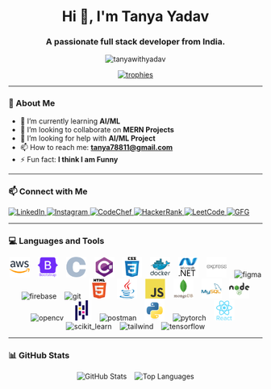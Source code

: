 <h1 align="center">Hi 👋, I'm Tanya Yadav</h1>
<h3 align="center">A passionate full stack developer from India.</h3>

<p align="center">
  <img src="https://komarev.com/ghpvc/?username=tanyawithyadav&label=Profile%20views&color=0e75b6&style=flat" alt="tanyawithyadav" />
</p>

<p align="center">
  <a href="https://github.com/ryo-ma/github-profile-trophy">
    <img src="https://github-profile-trophy.vercel.app/?username=tanyawithyadav&theme=flat&no-bg=true&margin-w=15" alt="trophies" />
  </a>
</p>

---

### 🌱 About Me

- 🌱 I’m currently learning **AI/ML**  
- 👯 I’m looking to collaborate on **MERN Projects**  
- 🤝 I’m looking for help with **AI/ML Project**  
- 📫 How to reach me: **tanya78811@gmail.com**  
- ⚡ Fun fact: **I think I am Funny**

---

### 📫 Connect with Me

<p align="left">
  <a href="https://linkedin.com/in/tanya-yadav-5712992a7" target="_blank">
    <img src="https://raw.githubusercontent.com/rahuldkjain/github-profile-readme-generator/master/src/images/icons/Social/linked-in-alt.svg" alt="LinkedIn" height="30" width="40" />
  </a>
  <a href="https://instagram.com/lovely_journall" target="_blank">
    <img src="https://raw.githubusercontent.com/rahuldkjain/github-profile-readme-generator/master/src/images/icons/Social/instagram.svg" alt="Instagram" height="30" width="40" />
  </a>
  <a href="https://www.codechef.com/users/tanya788" target="_blank">
    <img src="https://cdn.jsdelivr.net/npm/simple-icons@3.1.0/icons/codechef.svg" alt="CodeChef" height="30" width="40" />
  </a>
  <a href="https://www.hackerrank.com/@tanya78811" target="_blank">
    <img src="https://raw.githubusercontent.com/rahuldkjain/github-profile-readme-generator/master/src/images/icons/Social/hackerrank.svg" alt="HackerRank" height="30" width="40" />
  </a>
  <a href="https://www.leetcode.com/tanya_yadav0301" target="_blank">
    <img src="https://raw.githubusercontent.com/rahuldkjain/github-profile-readme-generator/master/src/images/icons/Social/leet-code.svg" alt="LeetCode" height="30" width="40" />
  </a>
  <a href="https://auth.geeksforgeeks.org/user/tanya784e1" target="_blank">
    <img src="https://raw.githubusercontent.com/rahuldkjain/github-profile-readme-generator/master/src/images/icons/Social/geeks-for-geeks.svg" alt="GFG" height="30" width="40" />
  </a>
</p>

---

### 💻 Languages and Tools

<div align="center">
  
<img src="https://raw.githubusercontent.com/devicons/devicon/master/icons/amazonwebservices/amazonwebservices-original-wordmark.svg" alt="aws" width="40" height="40"/>
&nbsp;&nbsp;
<img src="https://raw.githubusercontent.com/devicons/devicon/master/icons/bootstrap/bootstrap-plain-wordmark.svg" alt="bootstrap" width="40" height="40"/>
&nbsp;&nbsp;
<img src="https://raw.githubusercontent.com/devicons/devicon/master/icons/c/c-original.svg" alt="c" width="40" height="40"/>
&nbsp;&nbsp;
<img src="https://raw.githubusercontent.com/devicons/devicon/master/icons/csharp/csharp-original.svg" alt="csharp" width="40" height="40"/>
&nbsp;&nbsp;
<img src="https://raw.githubusercontent.com/devicons/devicon/master/icons/css3/css3-original-wordmark.svg" alt="css3" width="40" height="40"/>
&nbsp;&nbsp;
<img src="https://raw.githubusercontent.com/devicons/devicon/master/icons/docker/docker-original-wordmark.svg" alt="docker" width="40" height="40"/>
&nbsp;&nbsp;
<img src="https://raw.githubusercontent.com/devicons/devicon/master/icons/dot-net/dot-net-original-wordmark.svg" alt="dotnet" width="40" height="40"/>
&nbsp;&nbsp;
<img src="https://raw.githubusercontent.com/devicons/devicon/master/icons/express/express-original-wordmark.svg" alt="express" width="40" height="40"/>
&nbsp;&nbsp;
<img src="https://www.vectorlogo.zone/logos/figma/figma-icon.svg" alt="figma" width="40" height="40"/>
&nbsp;&nbsp;
<img src="https://www.vectorlogo.zone/logos/firebase/firebase-icon.svg" alt="firebase" width="40" height="40"/>
&nbsp;&nbsp;
<img src="https://www.vectorlogo.zone/logos/git-scm/git-scm-icon.svg" alt="git" width="40" height="40"/>
&nbsp;&nbsp;
<img src="https://raw.githubusercontent.com/devicons/devicon/master/icons/html5/html5-original-wordmark.svg" alt="html5" width="40" height="40"/>
&nbsp;&nbsp;
<img src="https://raw.githubusercontent.com/devicons/devicon/master/icons/java/java-original.svg" alt="java" width="40" height="40"/>
&nbsp;&nbsp;
<img src="https://raw.githubusercontent.com/devicons/devicon/master/icons/javascript/javascript-original.svg" alt="javascript" width="40" height="40"/>
&nbsp;&nbsp;
<img src="https://raw.githubusercontent.com/devicons/devicon/master/icons/mongodb/mongodb-original-wordmark.svg" alt="mongodb" width="40" height="40"/>
&nbsp;&nbsp;
<img src="https://raw.githubusercontent.com/devicons/devicon/master/icons/mysql/mysql-original-wordmark.svg" alt="mysql" width="40" height="40"/>
&nbsp;&nbsp;
<img src="https://raw.githubusercontent.com/devicons/devicon/master/icons/nodejs/nodejs-original-wordmark.svg" alt="nodejs" width="40" height="40"/>
&nbsp;&nbsp;
<img src="https://www.vectorlogo.zone/logos/opencv/opencv-icon.svg" alt="opencv" width="40" height="40"/>
&nbsp;&nbsp;
<img src="https://raw.githubusercontent.com/devicons/devicon/master/icons/pandas/pandas-original.svg" alt="pandas" width="40" height="40"/>
&nbsp;&nbsp;
<img src="https://www.vectorlogo.zone/logos/getpostman/getpostman-icon.svg" alt="postman" width="40" height="40"/>
&nbsp;&nbsp;
<img src="https://raw.githubusercontent.com/devicons/devicon/master/icons/python/python-original.svg" alt="python" width="40" height="40"/>
&nbsp;&nbsp;
<img src="https://www.vectorlogo.zone/logos/pytorch/pytorch-icon.svg" alt="pytorch" width="40" height="40"/>
&nbsp;&nbsp;
<img src="https://raw.githubusercontent.com/devicons/devicon/master/icons/react/react-original-wordmark.svg" alt="react" width="40" height="40"/>
&nbsp;&nbsp;
<img src="https://upload.wikimedia.org/wikipedia/commons/0/05/Scikit_learn_logo_small.svg" alt="scikit_learn" width="40" height="40"/>
&nbsp;&nbsp;
<img src="https://www.vectorlogo.zone/logos/tailwindcss/tailwindcss-icon.svg" alt="tailwind" width="40" height="40"/>
&nbsp;&nbsp;
<img src="https://www.vectorlogo.zone/logos/tensorflow/tensorflow-icon.svg" alt="tensorflow" width="40" height="40"/>
</div>

---

### 📊 GitHub Stats

<div align="center">
  <img src="https://github-readme-stats.vercel.app/api?username=tanyawithyadav&show_icons=true&count_private=true&cache_seconds=1800" height="180px" alt="GitHub Stats" />
  &nbsp;&nbsp;
  <img src="https://github-readme-stats.vercel.app/api/top-langs/?username=tanyawithyadav&layout=compact&langs_count=8&theme=default&cache_seconds=1800" height="180px" alt="Top Languages" />
</div>
